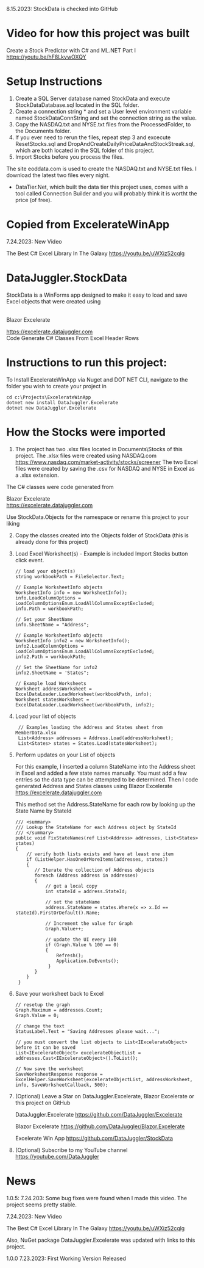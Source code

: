 
8.15.2023: StockData is checked into GitHub

# Video for how this project was built

Create a Stock Predictor with C# and ML.NET Part I
https://youtu.be/hF8LkvwOXQY

# Setup Instructions

1. Create a SQL Server database named StockData and execute StockDataDatabase.sql located in the SQL folder.
2. Create a connection string * and set a User level environment variable named StockDataConnString and 
set the connection string as the value.
3. Copy the NASDAQ.txt and NYSE.txt files from the ProcessedFolder, to the Documents folder.
4. If you ever need to rerun the files, repeat step 3 and excecute ResetStocks.sql and 
DropAndCreateDailyPriceDataAndStockStreak.sql, which are both located in the SQL folder of this project.
5. Import Stocks before you process the files.

The site eoddata.com is used to create the NASDAQ.txt and NYSE.txt files. I download the latest two files
every night. 

* DataTier.Net, which built the data tier this project uses, comes with a tool called Connection Builder and
you will probably think it is wortht the price (of free).

# Copied from ExcelerateWinApp

7.24.2023: New Video

The Best C# Excel Library In The Galaxy
https://youtu.be/uWXiz52cqlg

# DataJuggler.StockData
StockData is a WinForms app designed to make it easy to load and save Excel objects 
that were created using<br><br>

Blazor Excelerate<br>

https://excelerate.datajuggler.com<br>
Code Generate C# Classes From Excel Header Rows

# Instructions to run this project:

To Install ExcelerateWinApp via Nuget and DOT NET CLI, navigate to the folder you wish to create your project in

    cd c:\Projects\ExcelerateWinApp
    dotnet new install DataJuggler.Excelerate
    dotnet new DataJuggler.Excelerate

# How the Stocks were imported

1. The project has two .xlsx files located in Documents\Stocks of this project.
The .xlsx files were created using NASDAQ.com https://www.nasdaq.com/market-activity/stocks/screener 
The two Excel files were created by saving the .csv for NASDAQ and NYSE in Excel as a .xlsx extension.

The C# classes were code generated from

Blazor Excelerate<br>
https://excelerate.datajuggler.com<br>

Use StockData.Objects for the namespace or rename this project to your liking
 
2. Copy the classes created into the Objects folder of StockData (this is already done for this project)

3. Load Excel Worksheet(s) - Example is included Import Stocks button click event.
	
       // load your object(s)
       string workbookPath = FileSelector.Text;

       // Example WorksheetInfo objects           
       WorksheetInfo info = new WorksheetInfo();
       info.LoadColumnOptions = LoadColumnOptionsEnum.LoadAllColumnsExceptExcluded;
       info.Path = workbookPath;	

       // Set your SheetName
       info.SheetName = "Address";

       // Example WorksheetInfo objects           
       WorksheetInfo info2 = new WorksheetInfo();
       info2.LoadColumnOptions = LoadColumnOptionsEnum.LoadAllColumnsExceptExcluded;
       info2.Path = workbookPath;

       // Set the SheetName for info2
       info2.SheetName = 'States";

       // Example load Worksheets
       Worksheet addressWorksheet = ExcelDataLoader.LoadWorksheet(workbookPath, info);
       Worksheet statesWorksheet = ExcelDataLoader.LoadWorksheet(workbookPath, info2);

5. Load your list of objects
 
        // Examples loading the Address and States sheet from MemberData.xlsx
        List<Address> addresses = Address.Load(addressWorksheet);
        List<States> states = States.Load(statesWorksheet);

6. Perform updates on your List of objects

   For this example, I inserted a column StateName into the Address sheet in Excel and
   added a few state names manually. You must add a few entries so the data type can be
   attempted to be determined. Then I code generated Address and States classes using
   Blazor Excelerate<br>
   https://excelerate.datajuggler.com

   This method set the Address.StateName for each row by looking up the State Name by StateId
	
       /// <summary>
       /// Lookup the StateName for each Address object by StateId
       /// </summary>
       public void FixStateNames(ref List<Address> addresses, List<States> states)
       {
           // verify both lists exists and have at least one item
           if (ListHelper.HasOneOrMoreItems(addresses, states))
           {
              // Iterate the collection of Address objects
              foreach (Address address in addresses)
              {
                  // get a local copy
                  int stateId = address.StateId;

                  // set the stateName
                  address.StateName = states.Where(x => x.Id == stateId).FirstOrDefault().Name;

                  // Increment the value for Graph
                  Graph.Value++;

                  // update the UI every 100
                  if (Graph.Value % 100 == 0)
                  {
                      Refresh();
                      Application.DoEvents();
                   }
              }
           }
        }
	
7. Save your worksheet back to Excel

       // resetup the graph                    
       Graph.Maximum = addresses.Count;
       Graph.Value = 0;

       // change the text
       StatusLabel.Text = "Saving Addresses please wait...";

       // you must convert the list objects to List<IExcelerateObject> before it can be saved
       List<IExcelerateObject> excelerateObjectList = addresses.Cast<IExcelerateObject>().ToList();

       // Now save the worksheet
       SaveWorksheetResponse response = ExcelHelper.SaveWorksheet(excelerateObjectList, addressWorksheet, info, SaveWorksheetCallback, 500);

8. (Optional) Leave a Star on DataJuggler.Excelerate, Blazor Excelerate or this project on GitHub

    DataJuggler.Excelerate
    https://github.com/DataJuggler/Excelerate

    Blazor Excelerate
    https://github.com/DataJuggler/Blazor.Excelerate
	
    Excelerate Win App
    https://github.com/DataJuggler/StockData

9. (Optional) Subscribe to my YouTube channel
    https://youtube.com/DataJuggler

# News

1.0.5:
7.24.203: Some bug fixes were found when I made this video. The project seems pretty stable.

7.24.2023: New Video

The Best C# Excel Library In The Galaxy
https://youtu.be/uWXiz52cqlg

Also, NuGet package DataJuggler.Excelerate was updated with links to this project.

1.0.0
7.23.2023: First Working Version Released


